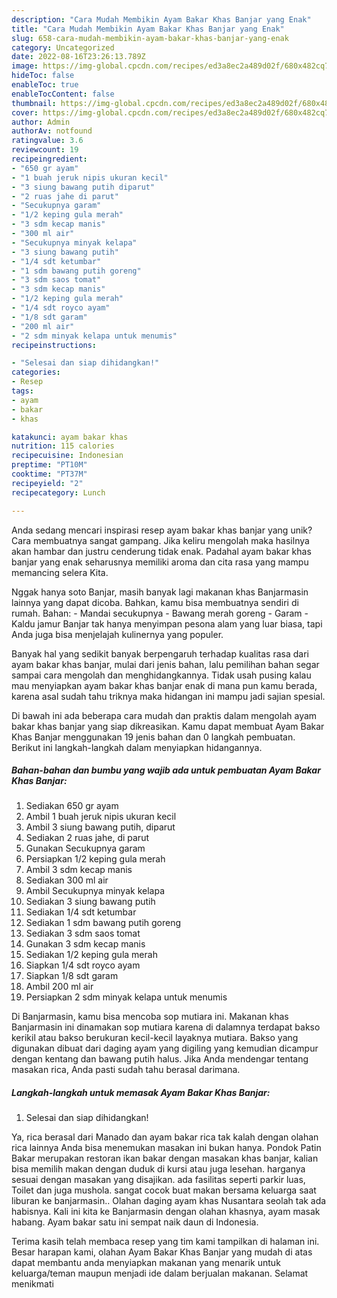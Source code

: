 ```yaml
---
description: "Cara Mudah Membikin Ayam Bakar Khas Banjar yang Enak"
title: "Cara Mudah Membikin Ayam Bakar Khas Banjar yang Enak"
slug: 658-cara-mudah-membikin-ayam-bakar-khas-banjar-yang-enak
category: Uncategorized
date: 2022-08-16T23:26:13.789Z
image: https://img-global.cpcdn.com/recipes/ed3a8ec2a489d02f/680x482cq70/ayam-bakar-khas-banjar-foto-resep-utama.jpg
hideToc: false
enableToc: true
enableTocContent: false
thumbnail: https://img-global.cpcdn.com/recipes/ed3a8ec2a489d02f/680x482cq70/ayam-bakar-khas-banjar-foto-resep-utama.jpg
cover: https://img-global.cpcdn.com/recipes/ed3a8ec2a489d02f/680x482cq70/ayam-bakar-khas-banjar-foto-resep-utama.jpg
author: Admin
authorAv: notfound
ratingvalue: 3.6
reviewcount: 19
recipeingredient:
- "650 gr ayam"
- "1 buah jeruk nipis ukuran kecil"
- "3 siung bawang putih diparut"
- "2 ruas jahe di parut"
- "Secukupnya garam"
- "1/2 keping gula merah"
- "3 sdm kecap manis"
- "300 ml air"
- "Secukupnya minyak kelapa"
- "3 siung bawang putih"
- "1/4 sdt ketumbar"
- "1 sdm bawang putih goreng"
- "3 sdm saos tomat"
- "3 sdm kecap manis"
- "1/2 keping gula merah"
- "1/4 sdt royco ayam"
- "1/8 sdt garam"
- "200 ml air"
- "2 sdm minyak kelapa untuk menumis"
recipeinstructions:

- "Selesai dan siap dihidangkan!"
categories:
- Resep
tags:
- ayam
- bakar
- khas

katakunci: ayam bakar khas 
nutrition: 115 calories
recipecuisine: Indonesian
preptime: "PT10M"
cooktime: "PT37M"
recipeyield: "2"
recipecategory: Lunch

---
```





Anda sedang mencari inspirasi resep ayam bakar khas banjar yang unik? Cara membuatnya sangat gampang. Jika keliru mengolah maka hasilnya akan hambar dan justru cenderung tidak enak. Padahal ayam bakar khas banjar yang enak seharusnya memiliki aroma dan cita rasa yang mampu memancing selera Kita.





Nggak hanya soto Banjar, masih banyak lagi makanan khas Banjarmasin lainnya yang dapat dicoba. Bahkan, kamu bisa membuatnya sendiri di rumah. Bahan: - Mandai secukupnya - Bawang merah goreng - Garam - Kaldu jamur Banjar tak hanya menyimpan pesona alam yang luar biasa, tapi Anda juga bisa menjelajah kulinernya yang populer.

Banyak hal yang sedikit banyak berpengaruh terhadap kualitas rasa dari ayam bakar khas banjar, mulai dari jenis bahan, lalu pemilihan bahan segar sampai cara mengolah dan menghidangkannya. Tidak usah pusing kalau mau menyiapkan ayam bakar khas banjar enak di mana pun kamu berada, karena asal sudah tahu triknya maka hidangan ini mampu jadi sajian spesial.






Di bawah ini ada beberapa cara mudah dan praktis dalam mengolah ayam bakar khas banjar yang siap dikreasikan. Kamu dapat membuat Ayam Bakar Khas Banjar menggunakan 19 jenis bahan dan 0 langkah pembuatan. Berikut ini langkah-langkah dalam menyiapkan hidangannya.

<!--inarticleads1-->

##### Bahan-bahan dan bumbu yang wajib ada untuk pembuatan Ayam Bakar Khas Banjar:

1. Sediakan 650 gr ayam
1. Ambil 1 buah jeruk nipis ukuran kecil
1. Ambil 3 siung bawang putih, diparut
1. Sediakan 2 ruas jahe, di parut
1. Gunakan Secukupnya garam
1. Persiapkan 1/2 keping gula merah
1. Ambil 3 sdm kecap manis
1. Sediakan 300 ml air
1. Ambil Secukupnya minyak kelapa
1. Sediakan 3 siung bawang putih
1. Sediakan 1/4 sdt ketumbar
1. Sediakan 1 sdm bawang putih goreng
1. Sediakan 3 sdm saos tomat
1. Gunakan 3 sdm kecap manis
1. Sediakan 1/2 keping gula merah
1. Siapkan 1/4 sdt royco ayam
1. Siapkan 1/8 sdt garam
1. Ambil 200 ml air
1. Persiapkan 2 sdm minyak kelapa untuk menumis


Di Banjarmasin, kamu bisa mencoba sop mutiara ini. Makanan khas Banjarmasin ini dinamakan sop mutiara karena di dalamnya terdapat bakso kerikil atau bakso berukuran kecil-kecil layaknya mutiara. Bakso yang digunakan dibuat dari daging ayam yang digiling yang kemudian dicampur dengan kentang dan bawang putih halus. Jika Anda mendengar tentang masakan rica, Anda pasti sudah tahu berasal darimana. 

<!--inarticleads2-->

##### Langkah-langkah untuk memasak Ayam Bakar Khas Banjar:


1. Selesai dan siap dihidangkan!

Ya, rica berasal dari Manado dan ayam bakar rica tak kalah dengan olahan rica lainnya Anda bisa menemukan masakan ini bukan hanya. Pondok Patin Bakar merupakan restoran ikan bakar dengan masakan khas banjar, kalian bisa memilih makan dengan duduk di kursi atau juga lesehan. harganya sesuai dengan masakan yang disajikan. ada fasilitas seperti parkir luas, Toilet dan juga mushola. sangat cocok buat makan bersama keluarga saat liburan ke banjarmasin.. Olahan daging ayam khas Nusantara seolah tak ada habisnya. Kali ini kita ke Banjarmasin dengan olahan khasnya, ayam masak habang. Ayam bakar satu ini sempat naik daun di Indonesia. 

Terima kasih telah membaca resep yang tim kami tampilkan di halaman ini. Besar harapan kami, olahan Ayam Bakar Khas Banjar yang mudah di atas dapat membantu anda menyiapkan makanan yang menarik untuk keluarga/teman maupun menjadi ide dalam berjualan makanan. Selamat menikmati
